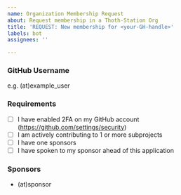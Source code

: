 ```yaml
---
name: Organization Membership Request
about: Request membership in a Thoth-Station Org
title: 'REQUEST: New membership for <your-GH-handle>'
labels: bot
assignees: ''

---
```


### GitHub Username
e.g. (at)example_user

### Requirements
- [ ] I have enabled 2FA on my GitHub account (https://github.com/settings/security)
- [ ] I am actively contributing to 1 or more subprojects
- [ ] I have one sponsors
- [ ] I have spoken to my sponsor ahead of this application

### Sponsors
- (at)sponsor
